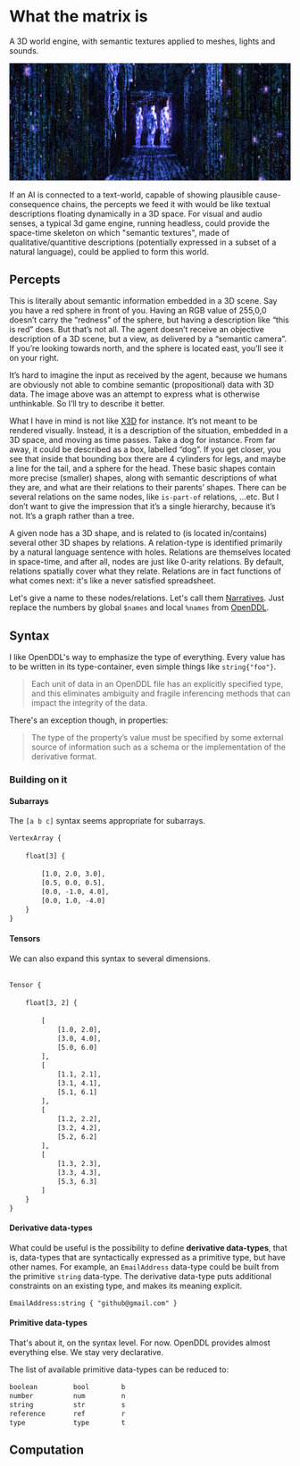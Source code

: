 # What the matrix is
A 3D world engine, with semantic textures applied to meshes, lights and sounds. 

![The Matrix](https://github.com/botbreeder/what-the-matrix-is/raw/main/bm.jpg)

If an AI is connected to a text-world, capable of showing plausible cause-consequence chains, the percepts we feed it with would be like textual descriptions floating dynamically in a 3D space. For visual and audio senses, a typical 3d game engine, running headless, could provide the space-time skeleton on which "semantic textures", made of qualitative/quantitive descriptions (potentially expressed in a subset of a natural language), could be applied to form this world.

## Percepts

This is literally about semantic information embedded in a 3D scene. Say you have a red sphere in front of you. Having an RGB value of 255,0,0 doesn’t carry the “redness” of the sphere, but having a description like “this is red” does. But that’s not all. The agent doesn’t receive an objective description of a 3D scene, but a view, as delivered by a “semantic camera”. If you’re looking towards north, and the sphere is located east, you’ll see it on your right.

It’s hard to imagine the input as received by the agent, because we humans are obviously not able to combine semantic (propositional) data with 3D data. The image above was an attempt to express what is otherwise unthinkable. So I’ll try to describe it better.

What I have in mind is not like [X3D](https://en.wikipedia.org/wiki/X3D) for instance. It’s not meant to be rendered visually. Instead, it is a description of the situation, embedded in a 3D space, and moving as time passes. Take a dog for instance. From far away, it could be described as a box, labelled “dog”. If you get closer, you see that inside that bounding box there are 4 cylinders for legs, and maybe a line for the tail, and a sphere for the head. These basic shapes contain more precise (smaller) shapes, along with semantic descriptions of what they are, and what are their relations to their parents’ shapes. There can be several relations on the same nodes, like `is-part-of` relations, ...etc. But I don’t want to give the impression that it’s a single hierarchy, because it’s not. It’s a graph rather than a tree.

A given node has a 3D shape, and is related to (is located in/contains) several other 3D shapes by relations. A relation-type is identified primarily by a natural language sentence with holes. Relations are themselves located in space-time, and after all, nodes are just like 0-arity relations. By default, relations spatially cover what they relate. Relations are in fact functions of what comes next: it's like a never satisfied spreadsheet.

Let's give a name to these nodes/relations. Let's call them [Narratives](https://github.com/botbreeder/mudbasic#narratives-as-reusable-blocks). Just replace the numbers by global `$names` and local `%names` from [OpenDDL](http://openddl.org/).

## Syntax

I like OpenDDL's way to emphasize the type of everything. Every value has to be written in its type-container, even simple things like `string{"foo"}`.

> Each unit of data in an OpenDDL file has an explicitly specified type, and this eliminates ambiguity and fragile inferencing methods that can impact the integrity of the data.

There's an exception though, in properties:

> The type of the property’s value must be specified by some external source of information such as a schema or the implementation of the derivative format.

### Building on it

#### Subarrays

The `[a b c]` syntax seems appropriate for subarrays.

```
VertexArray {

    float[3] {

        [1.0, 2.0, 3.0],
        [0.5, 0.0, 0.5],
        [0.0, -1.0, 4.0],
        [0.0, 1.0, -4.0]
    }
}
```

#### Tensors

We can also expand this syntax to several dimensions.

```

Tensor {

    float[3, 2] {

        [
            [1.0, 2.0],
            [3.0, 4.0],
            [5.0, 6.0]
        ],
        [
            [1.1, 2.1],
            [3.1, 4.1],
            [5.1, 6.1]
        ],
        [
            [1.2, 2.2],
            [3.2, 4.2],
            [5.2, 6.2]
        ],
        [
            [1.3, 2.3],
            [3.3, 4.3],
            [5.3, 6.3]
        ]
    }
}

```

#### Derivative data-types

What could be useful is the possibility to define **derivative data-types**, that is, data-types that are syntactically expressed as a primitive type, but have other names. For example, an `EmailAddress` data-type could be built from the primitive `string` data-type. The derivative data-type puts additional constraints on an existing type, and makes its meaning explicit.

```
EmailAddress:string { "github@gmail.com" }
```

#### Primitive data-types

That's about it, on the syntax level. For now. OpenDDL provides almost everything else. We stay very declarative.

The list of available primitive data-types can be reduced to:
```
boolean         bool        b
number          num         n
string          str         s
reference       ref         r
type            type        t
```

## Computation

